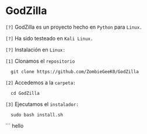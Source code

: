 # GodZilla

`[?]` GodZilla es un proyecto hecho en `Python` para `Linux.`

`[?]` Ha sido testeado en `Kali Linux.`

`[?]` Instalación en `Linux:`

`[1]` Clonamos el `repositorio`
 
      git clone https://github.com/ZombieGeeK0/GodZilla
`[2]` Accedemos a la `carpeta:`

      cd GodZilla
`[3]` Ejecutamos el `instalador:`

      sudo bash install.sh


´´´
hello
```
